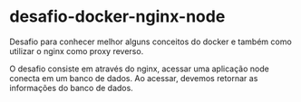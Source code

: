 # desafio-docker-nginx-node

Desafio para conhecer melhor alguns conceitos do docker e também como utilizar o nginx como proxy reverso. 

O desafio consiste em através do nginx, acessar uma aplicação node conecta em um banco de dados. Ao acessar, devemos retornar as informações do banco de dados.